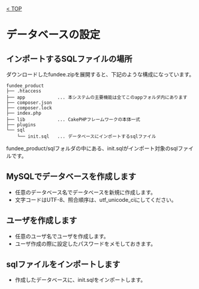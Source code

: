 [< TOP](/README.md)

# データベースの設定
## インポートするSQLファイルの場所
ダウンロードしたfundee.zipを展開すると、下記のような構成になっています。

```
fundee_product
├── .htaccess
├── app            ... 本システムの主要機能は全てこのappフォルダ内にあります
├── composer.json
├── composer.lock
├── index.php
├── lib            ... CakePHPフレームワークの本体一式
├── plugins
└── sql
    └── init.sql   ... データベースにインポートするsqlファイル
```
fundee_product/sqlフォルダの中にある、init.sqlがインポート対象のsqlファイルです。

## MySQLでデータベースを作成します
- 任意のデータベース名でデータベースを新規に作成します。
- 文字コードはUTF-8、照合順序は、utf_unicode_ciにしてください。

## ユーザを作成します
- 任意のユーザ名でユーザを作成します。
- ユーザ作成の際に設定したパスワードをメモしておきます。

## sqlファイルをインポートします
- 作成したデータベースに、init.sqlをインポートします。
